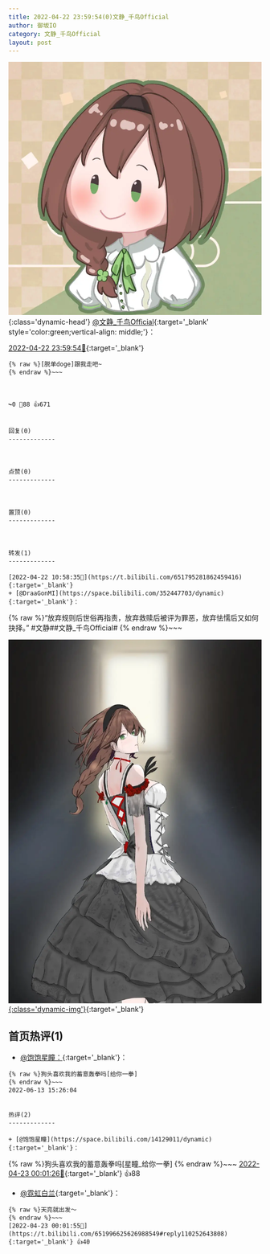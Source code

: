 ```yaml
---
title: 2022-04-22 23:59:54(0)文静_千鸟Official
author: 御坂IO
category: 文静_千鸟Official
layout: post
---
```


![img](/images/ac7482ed1b9a7f203dc68c0c4a77c488a27b108a.jpg){:class='dynamic-head'}
[@文静_千鸟Official](https://space.bilibili.com/667526012/dynamic){:target='_blank' style='color:green;vertical-align: middle;'}：

[2022-04-22 23:59:54🔗](https://t.bilibili.com/651996625626988549){:target='_blank'}

~~~
{% raw %}[脱单doge]跟我走吧~
{% endraw %}~~~



↪️0 💬88 👍671


回复(0)
-------------



点赞(0)
-------------



置顶(0)
-------------



转发(1)
-------------

[2022-04-22 10:58:35🔗](https://t.bilibili.com/651795281862459416){:target='_blank'}
+ [@DraaGonMI](https://space.bilibili.com/352447703/dynamic){:target='_blank'}：
~~~
{% raw %}“放弃规则后世俗再指责，放弃救赎后被评为罪恶，放弃怯懦后又如何抉择。”
#文静##文静_千鸟Official#
{% endraw %}~~~


[![img](/images/6042493db0c525c32adc5121a254d911d76db621.jpg){:class='dynamic-img'}](/images/6042493db0c525c32adc5121a254d911d76db621.jpg){:target='_blank'}




首页热评(1)
-------------

+ [@饱饱星瞳：](https://space.bilibili.com/14129011/dynamic){:target='_blank'}：
~~~
{% raw %}狗头喜欢我的蓄意轰拳吗[给你一拳]
{% endraw %}~~~
2022-06-13 15:26:04


热评(2)
-------------

+ [@饱饱星瞳](https://space.bilibili.com/14129011/dynamic){:target='_blank'}：
~~~
{% raw %}狗头喜欢我的蓄意轰拳吗[星瞳_给你一拳]
{% endraw %}~~~
[2022-04-23 00:01:26🔗](https://t.bilibili.com/651996625626988549#reply110252396288){:target='_blank'} 👍88
+ [@霓虹白兰](https://space.bilibili.com/660302980/dynamic){:target='_blank'}：
~~~
{% raw %}天亮就出发～
{% endraw %}~~~
[2022-04-23 00:01:55🔗](https://t.bilibili.com/651996625626988549#reply110252643808){:target='_blank'} 👍40


